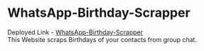 # WhatsApp-Birthday-Scrapper
Deployed Link - [WhatsApp-Birthday-Scrapper](https://whatsapp-birthday-scrapper.streamlit.app/)  \
This Website scraps Birthdays of your contacts from group chat.
